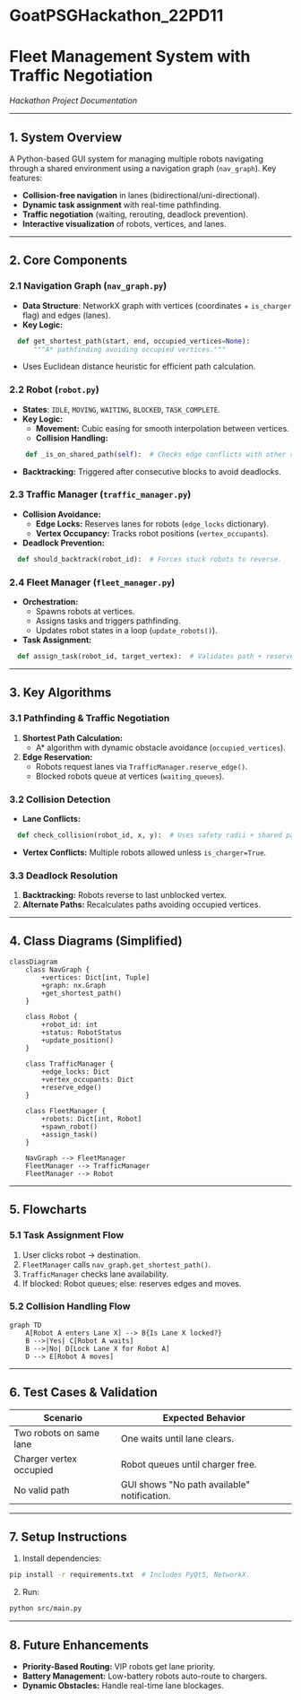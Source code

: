 ﻿# GoatPSGHackathon_22PD11

 # **Fleet Management System with Traffic Negotiation**  
*Hackathon Project Documentation*  

---

## **1. System Overview**  
A Python-based GUI system for managing multiple robots navigating through a shared environment using a navigation graph (`nav_graph`). Key features:  
- **Collision-free navigation** in lanes (bidirectional/uni-directional).  
- **Dynamic task assignment** with real-time pathfinding.  
- **Traffic negotiation** (waiting, rerouting, deadlock prevention).  
- **Interactive visualization** of robots, vertices, and lanes.  

---

## **2. Core Components**  

### **2.1 Navigation Graph (`nav_graph.py`)**  
- **Data Structure**: NetworkX graph with vertices (coordinates + `is_charger` flag) and edges (lanes).  
- **Key Logic:**  
```python
  def get_shortest_path(start, end, occupied_vertices=None):
      """A* pathfinding avoiding occupied vertices."""
```
- Uses Euclidean distance heuristic for efficient path calculation.  

### **2.2 Robot (`robot.py`)**  
- **States**: `IDLE`, `MOVING`, `WAITING`, `BLOCKED`, `TASK_COMPLETE`.  
- **Key Logic:**  
  - **Movement:** Cubic easing for smooth interpolation between vertices.  
  - **Collision Handling:**  
```python
    def _is_on_shared_path(self):  # Checks edge conflicts with other robots.
```
  - **Backtracking:** Triggered after consecutive blocks to avoid deadlocks.  

### **2.3 Traffic Manager (`traffic_manager.py`)**  
- **Collision Avoidance:**  
  - **Edge Locks:** Reserves lanes for robots (`edge_locks` dictionary).  
  - **Vertex Occupancy:** Tracks robot positions (`vertex_occupants`).  
- **Deadlock Prevention:**  
```python
  def should_backtrack(robot_id):  # Forces stuck robots to reverse.
```

### **2.4 Fleet Manager (`fleet_manager.py`)**  
- **Orchestration:**  
  - Spawns robots at vertices.  
  - Assigns tasks and triggers pathfinding.  
  - Updates robot states in a loop (`update_robots()`).  
- **Task Assignment:**  
```python
  def assign_task(robot_id, target_vertex):  # Validates path + reserves edges.
```

---

## **3. Key Algorithms**  

### **3.1 Pathfinding & Traffic Negotiation**  
1. **Shortest Path Calculation:**  
   - A* algorithm with dynamic obstacle avoidance (`occupied_vertices`).  
2. **Edge Reservation:**  
   - Robots request lanes via `TrafficManager.reserve_edge()`.  
   - Blocked robots queue at vertices (`waiting_queues`).  

### **3.2 Collision Detection**  
- **Lane Conflicts:**  
```python
  def check_collision(robot_id, x, y):  # Uses safety radii + shared path detection.
```
- **Vertex Conflicts:** Multiple robots allowed unless `is_charger=True`.  

### **3.3 Deadlock Resolution**  
1. **Backtracking:** Robots reverse to last unblocked vertex.  
2. **Alternate Paths:** Recalculates paths avoiding occupied vertices.  

---

## **4. Class Diagrams (Simplified)**  
```mermaid
classDiagram
    class NavGraph {
        +vertices: Dict[int, Tuple]
        +graph: nx.Graph
        +get_shortest_path()
    }
    
    class Robot {
        +robot_id: int
        +status: RobotStatus
        +update_position()
    }
    
    class TrafficManager {
        +edge_locks: Dict
        +vertex_occupants: Dict
        +reserve_edge()
    }
    
    class FleetManager {
        +robots: Dict[int, Robot]
        +spawn_robot()
        +assign_task()
    }
    
    NavGraph --> FleetManager
    FleetManager --> TrafficManager
    FleetManager --> Robot
```

---

## **5. Flowcharts**  

### **5.1 Task Assignment Flow**  
1. User clicks robot → destination.  
2. `FleetManager` calls `nav_graph.get_shortest_path()`.  
3. `TrafficManager` checks lane availability.  
4. If blocked: Robot queues; else: reserves edges and moves.  

### **5.2 Collision Handling Flow**  
```mermaid
graph TD
    A[Robot A enters Lane X] --> B{Is Lane X locked?}
    B -->|Yes| C[Robot A waits]
    B -->|No| D[Lock Lane X for Robot A]
    D --> E[Robot A moves]
```

---

## **6. Test Cases & Validation**  
| **Scenario**               | **Expected Behavior**                          |  
|----------------------------|-----------------------------------------------|  
| Two robots on same lane     | One waits until lane clears.                  |  
| Charger vertex occupied    | Robot queues until charger free.              |  
| No valid path              | GUI shows "No path available" notification.   |  

---

## **7. Setup Instructions**  
1. Install dependencies:  
```bash
pip install -r requirements.txt  # Includes PyQt5, NetworkX.
```
2. Run:  
```bash
python src/main.py
```

---

## **8. Future Enhancements**  
- **Priority-Based Routing:** VIP robots get lane priority.  
- **Battery Management:** Low-battery robots auto-route to chargers.  
- **Dynamic Obstacles:** Handle real-time lane blockages.  




